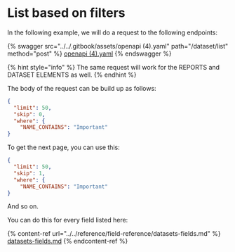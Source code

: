 # List based on filters

In the following example, we will do a request to the following endpoints:

{% swagger src="../../.gitbook/assets/openapi (4).yaml" path="/dataset/list" method="post" %}
[openapi (4).yaml](<../../.gitbook/assets/openapi (4).yaml>)
{% endswagger %}

{% hint style="info" %}
The same request will work for the REPORTS and DATASET ELEMENTS as well.
{% endhint %}

The body of the request can be build up as follows:

```json
{
  "limit": 50,
  "skip": 0,
  "where": {
    "NAME_CONTAINS": "Important"
}
```

To get the next page, you can use this:

```json
{
  "limit": 50,
  "skip": 1,
  "where": {
    "NAME_CONTAINS": "Important"
}
```

And so on.

You can do this for every field listed here:

{% content-ref url="../../reference/field-reference/datasets-fields.md" %}
[datasets-fields.md](../../reference/field-reference/datasets-fields.md)
{% endcontent-ref %}
